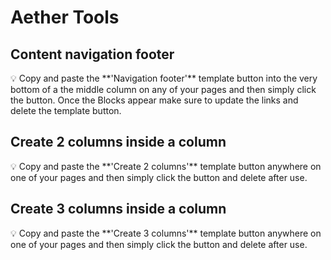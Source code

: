 # Aether Tools

## Content navigation footer

<aside>
💡 Copy and paste the **'Navigation footer'** template button into the very bottom of a the middle column on any of your pages and then simply click the button. Once the Blocks appear make sure to update the links and delete the template button.

</aside>

## Create 2 columns inside a column

<aside>
💡 Copy and paste the **'Create 2 columns'** template button anywhere on one of your pages and then simply click the button and delete after use.

</aside>

## Create 3 columns inside a column

<aside>
💡 Copy and paste the **'Create 3 columns'** template button anywhere on one of your pages and then simply click the button and delete after use.

</aside>